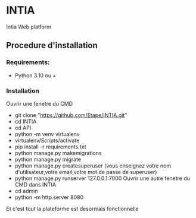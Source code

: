 # INTIA
Intia Web platform

## Procedure d'installation
### Requirements:
- Python 3.10 ou +
### Installation 
Ouvrir une fenetre du CMD
- git clone "https://github.com/Etape/INTIA.git"
- cd INTIA
- cd API
- python -m venv virtualenv
- virtualenv/Scripts/activate
- pip install -r requirements.txt
- python manage.py makemigrations
- python manage.py migrate
- python manage.py createsuperuser (vous enseignez votre nom d'utilisateur,votre email,votre mot de passe de superuser)
- python manage.py runserver 127.0.0.1:7000
Ouvrir une autre fenetre du CMD dans INTIA
- cd admin
- python -m http.server 8080

Et c'est tout la plateforme est desormais fonctionnelle
